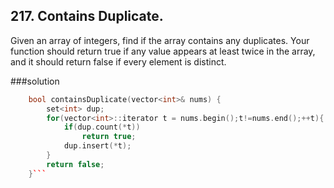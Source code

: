 ## 217. Contains Duplicate.
Given an array of integers, find if the array contains any duplicates. Your function should return true if any value appears at least twice in the array, and it should return false if every element is distinct.

###solution
```C++
    bool containsDuplicate(vector<int>& nums) {
        set<int> dup;
        for(vector<int>::iterator t = nums.begin();t!=nums.end();++t){
            if(dup.count(*t))
                return true;
            dup.insert(*t);
        }
        return false;
    }```